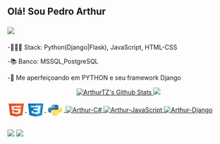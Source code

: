 ## Olá! Sou Pedro Arthur

### ![](https://komarev.com/ghpvc/?username=ArthurTZ)

-👨🏽‍💻 Stack: Python(Django|Flask), JavaScript, HTML-CSS

-📚 Banco: MSSQL,PostgreSQL

-🎯 Me aperfeiçoando em PYTHON e seu framework Django


<div align="center">
  <a href="https://github.com/ArthurTZ">
  <img height="180em" alt="ArthurTZ's Github Stats" src="https://github-readme-stats.vercel.app/api? username=ArthurTZ&show_icons=false&theme=dracula&include_all_commits=true&count_private=true"/>
  <img height="180em" src="https://github-readme-stats.vercel.app/top-langs/?username=ArthurTZ&layout=compact&langs_count=7&theme=dracula"/>
</div>

<div style="display: inline_block"><br>
  <img align="center" alt="Arthur-HTML" height="30" width="40" src="https://raw.githubusercontent.com/devicons/devicon/master/icons/html5/html5-original.svg">
  <img align="center" alt="Arthur-CSS" height="30" width="40" src="https://raw.githubusercontent.com/devicons/devicon/master/icons/css3/css3-original.svg">
  <img align="center" alt="Arthur-Python" height="30" width="40" src="https://raw.githubusercontent.com/devicons/devicon/master/icons/python/python-original.svg">
  <img align="center" alt="Arthur-C#" height="30" width="40" src="https://cdn.jsdelivr.net/gh/devicons/devicon/icons/csharp/csharp-original.svg" >
  <img align="center" alt="Arthur-JavaScript" height="30" width="40" src="https://cdn.jsdelivr.net/gh/devicons/devicon/icons/javascript/javascript-original.svg" >
  <img align="center" alt="Arthur-Django" height="30" width="40" src="https://cdn.jsdelivr.net/gh/devicons/devicon/icons/django/django-plain.svg" />
          
  
</div>

##
<div>
  <a href = "mailto:pedroarthurzpy@outlook.com.br"><img src="https://img.shields.io/badge/Microsoft_Outlook-0078D4?style=for-the-badge&logo=microsoft-outlook&logoColor=white" target="_blank"></a>
  <a href="https://www.linkedin.com/in/pedro-arthur-aa23b1210" target="_blank"><img src="https://img.shields.io/badge/-LinkedIn-%230077B5?style=for-the-badge&logo=linkedin&logoColor=white" target="_blank"></a> 
 

 
</div>

